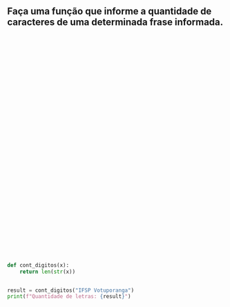 <h2>
Faça uma função que informe a quantidade de caracteres de uma determinada frase informada.
</h2>


<br/>
<br/>
<br/>
<br/>
<br/>
<br/>
<br/>
<br/>
<br/>
<br/>
<br/>
<br/>
<br/>
<br/>
<br/>
<br/>
<br/>
<br/>
<br/>
<br/>
<br/>
<br/>
<br/>
<br/>
<br/>
<br/>
<br/>
<br/>
<br/>
<br/>

```python
def cont_digitos(x):
    return len(str(x))


result = cont_digitos("IFSP Votuporanga")
print(f"Quantidade de letras: {result}")
```

